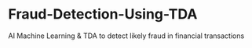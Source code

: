 # Fraud-Detection-Using-TDA
AI Machine Learning &amp; TDA to detect likely fraud in financial transactions
